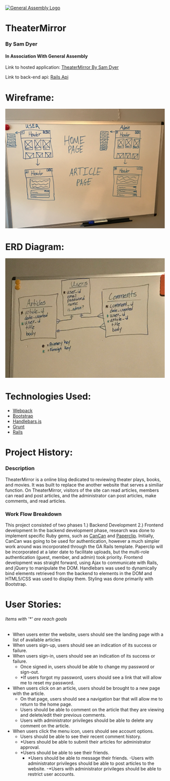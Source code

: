 [![General Assembly Logo](https://camo.githubusercontent.com/1a91b05b8f4d44b5bbfb83abac2b0996d8e26c92/687474703a2f2f692e696d6775722e636f6d2f6b6538555354712e706e67)](https://generalassemb.ly/education/web-development-immersive)

# TheaterMirror
### By Sam Dyer
#### In Association With General Assembly

Link to hosted application:
[TheaterMirror By Sam Dyer](https://slammyde7113.github.io/theater-mirror-front-end/)

Link to back-end api:
[Rails Api](https://github.com/slammyde7113/theater-mirror-back-end)

# Wireframe:

![alt text](imgs/Capstone-Wireframe.jpeg "Picture of Project ERD")

# ERD Diagram:

![alt text](imgs/Capstone-ERD.jpeg "Picture of Project Wire-Frame")

# Technologies Used:
-   [Webpack](https://webpack.github.io)
-   [Bootstrap](http://getbootstrap.com)
-   [Handlebars.js](http://handlebarsjs.com)
-   [Grunt](https://gruntjs.com/)
-   [Rails](http://rubyonrails.org/)

# Project History:

### Description
TheaterMirror is a online blog dedicated to reviewing theater plays, books, and movies. It was built to replace the another website that serves a similiar function. On TheaterMirror, visitors of the site can read articles, members can read and post articles, and the administrator can post articles, make comments, and read articles.

### Work Flow Breakdown
This project consisted of two phases
    1.) Backend Development
    2.) Frontend development
  In the backend development phase, research was done to implement specific Ruby gems, such as [CanCan](https://rubygems.org/gems/cancan/versions/1.6.10) and [Paperclip](https://rubygems.org/gems/paperclip/versions/4.3.6). Initially, CanCan was going to be used for authentication, however a much simpler work around was incorporated through the GA Rails template. Paperclip will be incorporated at a later date to facilitate uploads, but the multi-role authentication (guest, member, and admin) took priority.
   Frontend development was straight forward, using Ajax to communicate with Rails, and jQuery to manipulate the DOM. Handlebars was used to dynamically bind elements retrieved from the backend to elements in the DOM and HTML5/CSS was used to display them. Styling was done primarily with Bootstrap.

# User Stories:
###### Items with '*' are reach goals

- When users enter the website, users should see the landing page with a list of available articles
- When users sign-up, users should see an indication of its success or failure.
- When users sign-in, users should see an indication of its success or failure.
  - Once signed in, users should be able to change my password or sign-out.
  - *If users forgot my password, users should see a link that will allow me to reset my password.
- When users click on an article, users should be brought to a new page with the article.
  - On that page, users should see a navigation bar that will allow me to return to the home page.
  - Users should be able to comment on the article that they are viewing and delete/edit their previous comments.
  - Users with administrator privileges should be able to delete any comment on the article.
- When users click the menu icon, users should see account options.
  - Users should be able to see their recent comment history.
  - *Users should be able to submit their articles for administrator approval.
  - *Users should be able to see their friends.
    - *Users should be able to message their friends.
  -Users with administrator privileges should be able to post articles to the website.
  -*Users with administrator privileges should be able to restrict user accounts.
